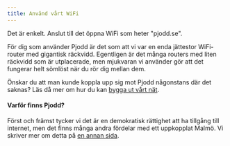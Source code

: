 ```yaml
---
title: Använd vårt WiFi
---
```


Det är enkelt. Anslut till det öppna WiFi som heter "pjodd.se".

För dig som använder Pjodd är det som att vi var en enda jättestor
WiFi-router med gigantisk räckvidd. Egentligen är det många routers med
liten räckvidd som är utplacerade, men mjukvaran vi använder gör att det
fungerar helt sömlöst när du rör dig mellan dem.

Önskar du att man kunde koppla upp sig mot Pjodd någonstans där det
saknas? Läs då mer om hur du kan [bygga ut vårt
nät](bygg_ut_vårt_nät.html).

#### Varför finns Pjodd?

Först och främst tycker vi det är en demokratisk rättighet att ha
tillgång till internet, men det finns många andra fördelar med ett
uppkopplat Malmö. Vi skriver mer om detta på [en annan
sida](varför.html).

